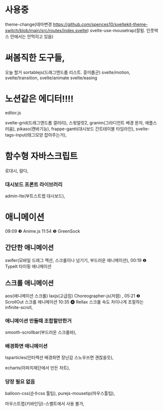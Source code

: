 # 사용중
theme-change(테마변경 https://github.com/spences10/sveltekit-theme-switch/blob/main/src/routes/index.svelte)
svelte-use-mousetrap(잘됨. 인풋박스 안에서는 안먹히고 있음)

# 써봄직한 도구들, 
오늘 할거
sortablejs(드래그엔드롭 리스트. 흥미롭군) 
svelte/motion,
svelte/transition,
svelte/animate
svelte/easing
# 노션같은 에디터!!!!
editor.js

svelte-grid(드래그앤드롭 갤러리), 
스윗얼럿2, 
granim(그라디언트 배경 문자, 애플스러움), 
pikaso(캔바기능), 
frappe-gantt(대시보드 간트테이블 타임라인), 
svelte-tags-input(태그모양 잡아주는거), 
# 함수형 자바스크립트
로대시, 
람다,
### 대시보드 프론트 라이브러리 
admin-lte(부트스트랩 대시보드), 
# 애니메이션 
09:09 ❸ Anime.js
11:54 ❺ GreenSock
## 간단한 애니메이션
swifer(모바일 드래그 액션, 스크롤이나 넘기기, 부드러운 애니메이션),
00:19 ❶ TypeIt 타이핑 애니메이션
## 스크롤 애니메이션
aos(애니메이션 스크롤) laxjs(고급짐) Choreographer-js(저렴) , 
05:21 ❷ ScrollOut 스크롤 에니메이션
10:35 ❹ Rellax 스크롤 속도 차이나게 조절하는 
infinite-scroll, 
### 애니메이션 만들때 조합할만한거
smooth-scrollbar(부드러운 스크롤바), 
### 배경화면 애니메이션
tsparticles(인터렉션 배경화면 장난감 스노우쓰면 괜찮을듯), 



echarts(아파치재단에서 만든 차트), 



### 당장 필요 없음
balloon-css(순수css 툴팁), 
purejs-mousetip(마우스툴팁), 

마우스트랩(키바인딩)-스벨트에서 사용 불가,